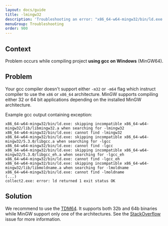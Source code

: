 ```yaml
---
layout: docs/guide
title: -lmingw32
description: 'Troubleshooting an error: "x86_64-w64-mingw32/bin/ld.exe: skipping incompatible x86_64-w64-mingw32/lib/libmingw32.a when searching for -lmingw32 x86_64-w64-mingw32/bin/ld.exe: cannot find -lmingw32".'
menuGroup: Troubleshooting
order: 900
---
```


Context
-------

Problem occurs while compiling project **using gcc on Windows** (MinGW64).

Problem
-------

Your gcc compiler doesn't support either `-m32` or `-m64` flag which instruct compiler to use the `x86` or `x86_64` architecture. MinGW supports compiling either 32 or 64 bit applications depending on the installed MinGW architecture.

Example gcc output containing exception:

```
x86_64-w64-mingw32/bin/ld.exe: skipping incompatible x86_64-w64-mingw32/lib/libmingw32.a when searching for -lmingw32
x86_64-w64-mingw32/bin/ld.exe: cannot find -lmingw32
x86_64-w64-mingw32/bin/ld.exe: skipping incompatible x86_64-w64-mingw32/5.3.0/libgcc.a when searching for -lgcc
x86_64-w64-mingw32/bin/ld.exe: cannot find -lgcc
x86_64-w64-mingw32/bin/ld.exe: skipping incompatible x86_64-w64-mingw32/5.3.0/libgcc_eh.a when searching for -lgcc_eh
x86_64-w64-mingw32/bin/ld.exe: cannot find -lgcc_eh
x86_64-w64-mingw32/bin/ld.exe: skipping incompatible x86_64-w64-mingw32/lib/libmoldname.a when searching for -lmoldname
x86_64-w64-mingw32/bin/ld.exe: cannot find -lmoldname
(...)
collect2.exe: error: ld returned 1 exit status OK
```

Solution
--------

We recommend to use the [TDM64](http://tdm-gcc.tdragon.net). It supports both 32b and 64b binaries while MinGW support only one of the architectures. See the [StackOverflow](https://stackoverflow.com/questions/21980774/what-is-the-difference-between-orwells-mingw-and-tdm-dev-c-versions) issue for more information.
